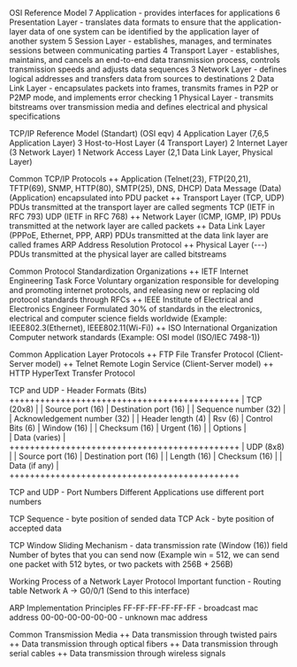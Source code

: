 OSI Reference Model
7 Application - provides interfaces for applications
6 Presentation Layer - translates data formats to ensure that the application-layer data of one system can be identified by the application layer of another system
5 Session Layer - establishes, manages, and terminates sessions between communicating parties
4 Transport Layer - establishes, maintains, and cancels an end-to-end data transmission process, controls transmission speeds and adjusts data sequences
3 Network Layer - defines logical addresses and transfers data from sources to destinations
2 Data Link Layer - encapsulates packets into frames, transmits frames in P2P or P2MP mode, and implements error checking
1 Physical Layer - transmits bitstreams over transmission media and defines electrical and physical specifications

TCP/IP Reference Model (Standart) (OSI eqv)
4 Application Layer (7,6,5 Application Layer)
3 Host-to-Host Layer (4 Transport Layer)
2 Internet Layer (3 Network Layer)
1 Network Access Layer (2,1 Data Link Layer, Physical Layer)

Common TCP/IP Protocols
++ Application (Telnet(23), FTP(20,21), TFTP(69), SNMP, HTTP(80), SMTP(25), DNS, DHCP)
Data Message (Data) (Application) encapsulated into PDU packet
++ Transport Layer (TCP, UDP)
PDUs transmitted at the transport layer are called segments
TCP (IETF in RFC 793)
UDP (IETF in RFC 768)
++ Network Layer (ICMP, IGMP, IP)
PDUs transmitted at the network layer are called packets
++ Data Link Layer (PPPoE, Ethernet, PPP, ARP)
PDUs transmitted at the data link layer are called frames
ARP Address Resolution Protocol
++ Physical Layer (---)
PDUs transmitted at the physical layer are called bitstreams

Common Protocol Standardization Organizations
++ IETF Internet Engineering Task Force
Voluntary organization responsible for developing and promoting internet protocols, and releasing new or replacing old protocol standards through RFCs
++ IEEE Institute of Electrical and Electronics Engineer
Formulated 30% of standards in the electronics, electrical and computer science fields worldwide (Example: IEEE802.3(Ethernet), IEEE802.11(Wi-Fi))
++ ISO International Organization 
Computer network standards (Example: OSI model (ISO/IEC 7498-1))

Common Application Layer Protocols
++ FTP File Transfer Protocol (Client-Server model)
++ Telnet Remote Login Service (Client-Server model)
++ HTTP HyperText Transfer Protocol

TCP and UDP - Header Formats (Bits)
+++++++++++++++++++++++++++++++++++++++++++++
|                                         TCP (20x8)                                         |
|            Source port (16)            |        Destination port (16)     |
|                                     Sequence number (32)                         |
|                           Acknowledgement number (32)                    |
| Header length (4) | Rsv (6) | Control Bits (6) | Window (16) |
|                     Checksum (16)      |          Urgent (16)                  | 
|                                      Options                                                  |                                              
|                                  Data (varies)                                              |
+++++++++++++++++++++++++++++++++++++++++++++
|                                       UDP (8x8)                                             |
|            Source port (16)            |        Destination port (16)     |
|                 Length (16)                |            Checksum (16)          |
|                                  Data (if any)                                               |
+++++++++++++++++++++++++++++++++++++++++++++

TCP and UDP - Port Numbers
Different Applications use different port numbers

TCP Sequence - byte position of sended data
TCP Ack - byte position of accepted data

TCP Window Sliding Mechanism - data transmission rate (Window (16)) field
Number of bytes that you can send now (Example win = 512, we can send one packet with 512 bytes, or two packets with 256B + 256B)

Working Process of a Network Layer Protocol
Important function - Routing table
Network A -> G0/0/1 (Send to this interface) 

ARP Implementation Principles
FF-FF-FF-FF-FF-FF - broadcast mac address
00-00-00-00-00-00 - unknown mac address

Common Transmission Media
++ Data transmission through twisted pairs
++ Data transmission through optical fibers
++ Data transmission through serial cables
++ Data transmission through wireless signals
